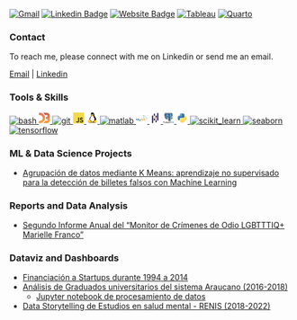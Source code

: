<!--
**jsgarriga/jsgarriga** is a ✨ _special_ ✨ repository because its `README.md` (this file) appears on your GitHub profile.

-->

[![Gmail](https://img.shields.io/badge/Gmail-D14836?style=flat&logo=gmail&logoColor=white&link=mailto:garrigajess98@gmail.com)](mailto:garrigajess98@gmail.com) [![Linkedin Badge](https://img.shields.io/badge/-jessgarriga-blue?style=flat&logo=Linkedin&logoColor=white&link=https://www.linkedin.com/in/jess-garriga/)](https://www.linkedin.com/in/jess-garriga/) [![Website Badge](https://img.shields.io/badge/-Portfolio-47CCCC?style=flat&logo=Google-Chrome&logoColor=white&link=https://jgarriga.netlify.app/)](https://jgarriga.netlify.app/) [![Tableau](https://img.shields.io/badge/-Tableau-blue?style=flat&logo=InfluxDB&logoColor=white&link=https://public.tableau.com/app/profile/jess.garriga/)](https://public.tableau.com/app/profile/jess.garriga/) [![Quarto](https://img.shields.io/badge/-Quarto-blue?style=flat&logo=InfluxDB&logoColor=white&link=https://jgarriga.quarto.pub/)](https://jgarriga.quarto.pub/)

### Contact

To reach me, please connect with me on Linkedin or send me an email.

[Email](mailto:garrigajess98@gmail.com) | [Linkedin](https://www.linkedin.com/in/jess-garriga-b8bb95240/?locale=en_US)

### Tools & Skills

<p align="left"> <a href="https://www.gnu.org/software/bash/" target="_blank" rel="noreferrer"> <img src="https://www.vectorlogo.zone/logos/gnu_bash/gnu_bash-icon.svg" alt="bash" width="20" height="20"/> </a> <a href="https://d3js.org/" target="_blank" rel="noreferrer"> <img src="https://raw.githubusercontent.com/devicons/devicon/master/icons/d3js/d3js-original.svg" alt="d3js" width="20" height="20"/> </a> <a href="https://git-scm.com/" target="_blank" rel="noreferrer"> <img src="https://www.vectorlogo.zone/logos/git-scm/git-scm-icon.svg" alt="git" width="20" height="20"/> </a> <a href="https://developer.mozilla.org/en-US/docs/Web/JavaScript" target="_blank" rel="noreferrer"> <img src="https://raw.githubusercontent.com/devicons/devicon/master/icons/javascript/javascript-original.svg" alt="javascript" width="20" height="20"/> </a> <a href="https://www.linux.org/" target="_blank" rel="noreferrer"> <img src="https://raw.githubusercontent.com/devicons/devicon/master/icons/linux/linux-original.svg" alt="linux" width="20" height="20"/> </a> <a href="https://www.mathworks.com/" target="_blank" rel="noreferrer"> <img src="https://upload.wikimedia.org/wikipedia/commons/2/21/Matlab_Logo.png" alt="matlab" width="20" height="20"/> </a> <a href="https://www.mysql.com/" target="_blank" rel="noreferrer"> <img src="https://raw.githubusercontent.com/devicons/devicon/master/icons/mysql/mysql-original-wordmark.svg" alt="mysql" width="20" height="20"/> </a> <a href="https://pandas.pydata.org/" target="_blank" rel="noreferrer"> <img src="https://raw.githubusercontent.com/devicons/devicon/2ae2a900d2f041da66e950e4d48052658d850630/icons/pandas/pandas-original.svg" alt="pandas" width="20" height="20"/> </a> <a href="https://www.postgresql.org" target="_blank" rel="noreferrer"> <img src="https://raw.githubusercontent.com/devicons/devicon/master/icons/postgresql/postgresql-original-wordmark.svg" alt="postgresql" width="20" height="20"/> </a> <a href="https://www.python.org" target="_blank" rel="noreferrer"> <img src="https://raw.githubusercontent.com/devicons/devicon/master/icons/python/python-original.svg" alt="python" width="20" height="20"/> </a> <a href="https://scikit-learn.org/" target="_blank" rel="noreferrer"> <img src="https://upload.wikimedia.org/wikipedia/commons/0/05/Scikit_learn_logo_small.svg" alt="scikit_learn" width="20" height="20"/> </a> <a href="https://seaborn.pydata.org/" target="_blank" rel="noreferrer"> <img src="https://seaborn.pydata.org/_images/logo-mark-lightbg.svg" alt="seaborn" width="20" height="20"/> </a> <a href="https://www.tensorflow.org" target="_blank" rel="noreferrer"> <img src="https://www.vectorlogo.zone/logos/tensorflow/tensorflow-icon.svg" alt="tensorflow" width="20" height="20"/> </a> </p>


### ML & Data Science Projects

- [Agrupación de datos mediante K Means: aprendizaje no supervisado para la detección de billetes falsos con Machine Learning](https://jgarriga.quarto.pub/kmeans/)

### Reports and Data Analysis

- [Segundo Informe Anual del “Monitor de Crímenes de Odio LGBTTTIQ+ Marielle Franco”](https://mundosur.org/wp-content/uploads/2022/10/Segundo_Informe_Monitor_Marielle_Franco.pdf)

### Dataviz and Dashboards

- [Financiación a Startups durante 1994 a 2014](https://public.tableau.com/app/profile/jess.garriga/viz/FinanciacinaStartupsdurante1994a2014/StartupsDashboard)
- [Análisis de Graduados universitarios del sistema Araucano (2016-2018)](https://public.tableau.com/app/profile/jess.garriga/viz/GraduadosuniversitariosdelsistemaAraucano2016-2018/Tablero)
  * [Jupyter notebook de procesamiento de datos](https://github.com/jsgarriga/graduades-araucano/blob/main/tablas.ipynb)
- [Data Storytelling de Estudios en salud mental - RENIS (2018-2022)](https://public.tableau.com/app/profile/jess.garriga/viz/renis/infografia0/)
